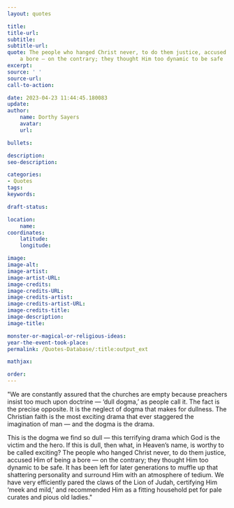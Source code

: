 ```yaml
---
layout: quotes

title:
title-url:
subtitle:
subtitle-url:
quote: The people who hanged Christ never, to do them justice, accused Him of being
    a bore — on the contrary; they thought Him too dynamic to be safe
excerpt:
source: ' '
source-url:
call-to-action:

date: 2023-04-23 11:44:45.180083
update:
author:
    name: Dorthy Sayers
    avatar:
    url:

bullets:

description:
seo-description:

categories:
- Quotes
tags:
keywords:

draft-status:

location:
    name:
coordinates:
    latitude:
    longitude:

image:
image-alt:
image-artist:
image-artist-URL:
image-credits:
image-credits-URL:
image-credits-artist:
image-credits-artist-URL:
image-credits-title:
image-description:
image-title:

monster-or-magical-or-religious-ideas:
year-the-event-took-place:
permalink: /Quotes-Database/:title:output_ext

mathjax:

order:
---
```

"We are constantly assured that the churches are empty because preachers insist too much upon doctrine — ‘dull dogma,’ as people call it. The fact is the precise opposite. It is the neglect of dogma that makes for dullness. The Christian faith is the most exciting drama that ever staggered the imagination of man — and the dogma is the drama.
  
This is the dogma we find so dull — this terrifying drama which God is the victim and the hero. If this is dull, then what, in Heaven’s name, is worthy to be called exciting? The people who hanged Christ never, to do them justice, accused Him of being a bore — on the contrary; they thought Him too dynamic to be safe. It has been left for later generations to muffle up that shattering personality and surround Him with an atmosphere of tedium. We have very efficiently pared the claws of the Lion of Judah, certifying Him ‘meek and mild,’ and recommended Him as a fitting household pet for pale curates and pious old ladies."